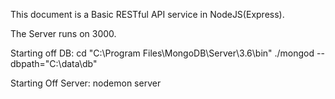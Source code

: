 This document is a Basic RESTful API service in NodeJS(Express).

The Server runs on 3000.

Starting off DB:
cd "C:\Program Files\MongoDB\Server\3.6\bin\"
./mongod --dbpath="C:\data\db"

Starting Off Server:
nodemon server
